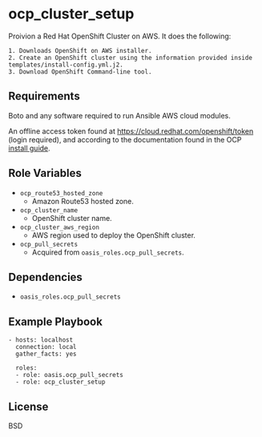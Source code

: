 ocp_cluster_setup
=========

Proivion a Red Hat OpenShift Cluster on AWS. It does the following:

    1. Downloads OpenShift on AWS installer.
    2. Create an OpenShift cluster using the information provided inside templates/install-config.yml.j2.
    3. Download OpenShift Command-line tool.

Requirements
------------

Boto and any software required to run Ansible AWS cloud modules. 

An offline access token found at https://cloud.redhat.com/openshift/token (login required), and according to the documentation found in the OCP [install guide](https://cloud.redhat.com/openshift/install).

Role Variables
--------------

* `ocp_route53_hosted_zone`
    * Amazon Route53 hosted zone.
* `ocp_cluster_name`
    * OpenShift cluster name.
* `ocp_cluster_aws_region`
    * AWS region used to deploy the OpenShift cluster.
*  `ocp_pull_secrets`
    * Acquired from `oasis_roles.ocp_pull_secrets`.

Dependencies
------------

* `oasis_roles.ocp_pull_secrets`

Example Playbook
----------------

    - hosts: localhost
      connection: local
      gather_facts: yes
      
      roles:
      - role: oasis.ocp_pull_secrets
      - role: ocp_cluster_setup

License
-------

BSD
